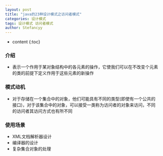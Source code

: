 ```yaml
---
layout: post
title: "java的23种设计模式之访问者模式"
categories: 设计模式
tags: 设计模式 访问者模式
author: Stefancyy
---
```


* content
{:toc}
### 介绍

- 表示一个作用于某对象结构中的各元素的操作，它使我们可以在不改变个元素的类的前提下定义作用于这些元素的新操作



### 模式动机

- 对于存储在一个集合中的对象，他们可能具有不同的类型(即使有一个公共的接口)，对于该集合中的对象，可以接受一类称为访问者的对象来访问，不同的访问者其访问方式也有所不同



### 使用场景

- XML文档解析器设计
- 编译器的设计
- 复杂集合对象的处理
